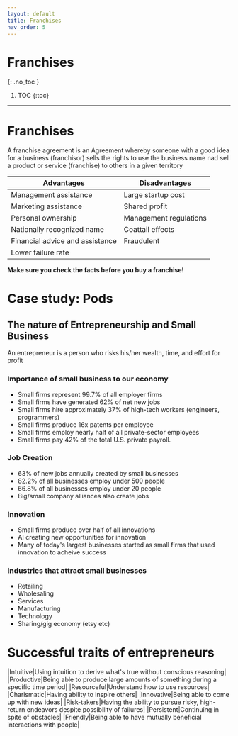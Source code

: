 ```yaml
---
layout: default
title: Franchises
nav_order: 5
---
```


# Franchises
{: .no_toc }

1. TOC
{:toc}

---

# Franchises

A franchise agreement is an Agreement whereby someone with a good idea for a business (franchisor) sells the rights to use the business name nad sell a product or service (franchise) to others in a given territory

|Advantages|Disadvantages|
|--|--|
|Management assistance|Large startup cost|
|Marketing assistance|Shared profit|
|Personal ownership|Management regulations|
|Nationally recognized name|Coattail effects|
|Financial advice and assistance|Fraudulent|
|Lower failure rate||

**Make sure you check the facts before you buy a franchise!**

# Case study: Pods

## The nature of Entrepreneurship and Small Business

An entrepreneur is a person who risks his/her wealth, time, and effort for profit

### Importance of small business to our economy
- Small firms represent 99.7% of all employer firms
- Small firms have generated 62% of net new jobs
- Small firms hire approximately 37% of high-tech workers (engineers, programmers)
- Small firms produce 16x patents per employee
- Small firms employ nearly half of all private-sector employees
- Small firms pay 42% of the total U.S. private payroll.

### Job Creation

- 63% of new jobs annually created by small businesses
- 82.2% of all businesses employ under 500 people
- 66.8% of all businesses employ under 20 people
- Big/small company alliances also create jobs

### Innovation

- Small firms produce over half of all innovations
- AI creating new opportunities for innovation
- Many of today's largest businesses started as small firms that used innovation to acheive success

### Industries that attract small businesses

- Retailing
- Wholesaling
- Services
- Manufacturing
- Technology
- Sharing/gig economy (etsy etc)

# Successful traits of entrepreneurs

|Intuitive|Using intuition to derive what's true without conscious reasoning|
|Productive|Being able to produce large amounts of something during a specific time period|
|Resourceful|Understand how to use resources|
|Charismatic|Having ability to inspire others|
|Innovative|Being able to come up with new ideas|
|Risk-takers|Having the ability to pursue risky, high-return endeavors despite possibility of failures|
|Persistent|Continuing in spite of obstacles|
|Friendly|Being able to have mutually beneficial interactions with people|